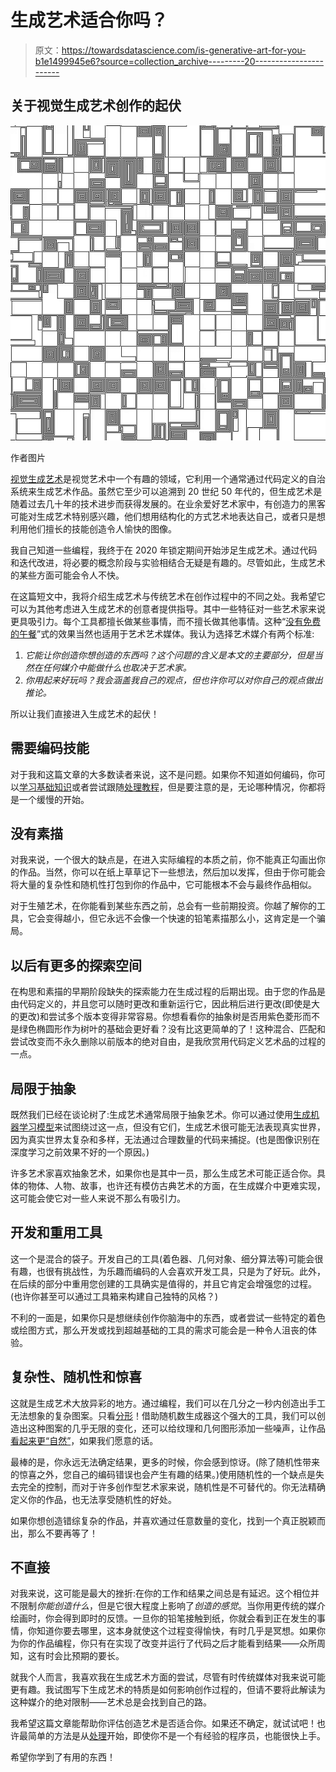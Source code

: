 # 生成艺术适合你吗？

> 原文：<https://towardsdatascience.com/is-generative-art-for-you-b1e1499945e6?source=collection_archive---------20----------------------->

## 关于视觉生成艺术创作的起伏

![](img/6cb979b20715f3ff7bae6980176e8378.png)

作者图片

[视觉生成艺术](https://en.wikipedia.org/wiki/Generative_art#Visual_art)是视觉艺术中一个有趣的领域，它利用一个通常通过代码定义的自治系统来生成艺术作品。虽然它至少可以追溯到 20 世纪 50 年代的，但生成艺术是随着过去几十年的技术进步而获得发展的。在业余爱好艺术家中，有创造力的黑客可能对生成艺术特别感兴趣，他们想用结构化的方式艺术地表达自己，或者只是想利用他们擅长的技能创造令人愉快的图像。

我自己知道一些编程，我终于在 2020 年锁定期间开始涉足生成艺术。通过代码和迭代改进，将必要的概念阶段与实验相结合无疑是有趣的。尽管如此，生成艺术的某些方面可能会令人不快。

在这篇短文中，我将介绍生成艺术与传统艺术在创作过程中的不同之处。我希望它可以为其他考虑进入生成艺术的创意者提供指导。其中一些特征对一些艺术家来说更具吸引力。每个工具都擅长做某些事情，而不擅长做其他事情。这种“[没有免费的午餐](https://en.wikipedia.org/wiki/No_free_lunch_theorem)”式的效果当然也适用于艺术艺术媒体。我认为选择艺术媒介有两个标准:

1.  *它能让你创造你想创造的东西吗？这个问题的含义是本文的主要部分，但是当然在任何媒介中能做什么也取决于艺术家。*
2.  *你用起来好玩吗？我会涵盖我自己的观点，但也许你可以对你自己的观点做出推论。*

所以让我们直接进入生成艺术的起伏！

## 需要编码技能

对于我和这篇文章的大多数读者来说，这不是问题。如果你不知道如何编码，你可以[学习基础知识](https://designingprograms.bitbucket.io/index.html)或者尝试跟随[处理教程](https://processing.org/tutorials/)，但是要注意的是，无论哪种情况，你都将是一个缓慢的开始。

## 没有素描

对我来说，一个很大的缺点是，在进入实际编程的本质之前，你不能真正勾画出你的作品。当然，你可以在纸上草草记下一些想法，然后加以发挥，但由于你可能会将大量的复杂性和随机性打包到你的作品中，它可能根本不会与最终作品相似。

对于生殖艺术，在你能看到某些东西之前，总会有一些前期投资。你越了解你的工具，它会变得越小，但它永远不会像一个快速的铅笔素描那么小，这肯定是一个骗局。

## 以后有更多的探索空间

在构思和素描的早期阶段缺失的探索能力在生成过程的后期出现。由于您的作品是由代码定义的，并且您可以随时更改和重新运行它，因此稍后进行更改(即使是大的更改)和尝试多个版本变得非常容易。你想看看你的抽象树是否用紫色菱形而不是绿色椭圆形作为树叶的基础会更好看？没有比这更简单的了！这种混合、匹配和尝试改变而不永久删除以前版本的绝对自由，是我欣赏用代码定义艺术品的过程的一点。

## 局限于抽象

既然我们已经在谈论树了:生成艺术通常局限于抽象艺术。你可以通过使用[生成机器学习模型](https://aiartists.org/ai-generated-art-tools)来试图绕过这一点，但没有它们，生成艺术很可能无法表现真实世界，因为真实世界太复杂和多样，无法通过合理数量的代码来捕捉。(也是图像识别在深度学习之前效果不好的一个原因。)

许多艺术家喜欢抽象艺术，如果你也是其中一员，那么生成艺术可能正适合你。具体的物体、人物、故事，也许还有模仿古典艺术的方面，在生成媒介中更难实现，这可能会使它对一些人来说不那么有吸引力。

## 开发和重用工具

这一个是混合的袋子。开发自己的工具(着色器、几何对象、细分算法等)可能会很有趣，也很有挑战性，为乐趣而编码的人会喜欢开发工具，只是为了好玩。此外，在后续的部分中重用您创建的工具确实是值得的，并且它肯定会增强您的过程。(也许你甚至可以通过工具箱来构建自己独特的风格？)

不利的一面是，如果你只是想继续创作你脑海中的东西，或者尝试一些特定的着色或绘图方式，那么开发或找到超越基础的工具的需求可能会是一种令人沮丧的体验。

## 复杂性、随机性和惊喜

这就是生成艺术大放异彩的地方。通过编程，我们可以在几分之一秒内创造出手工无法想象的复杂图案。只看[分形](https://en.wikipedia.org/wiki/Fractal)！借助随机数生成器这个强大的工具，我们可以创造出这种图案的几乎无限的变化，还可以给纹理和几何图形添加一些噪声，让作品[看起来更“自然”](https://tylerxhobbs.com/essays/2015/creating-soft-textures-generatively)，如果我们愿意的话。

最棒的是，你永远无法确定结果，更多的时候，你会感到惊讶。(除了随机性带来的惊喜之外，您自己的编码错误也会产生有趣的结果。)使用随机性的一个缺点是失去完全的控制，而对于许多创作型艺术家来说，随机性是不可替代的。你无法精确定义你的作品，也无法享受随机性的好处。

如果你想创造错综复杂的作品，并喜欢通过任意数量的变化，找到一个真正脱颖而出，那么不要再等了！

## 不直接

对我来说，这可能是最大的挫折:在你的工作和结果之间总是有延迟。这个相位并不限制*你能创造什么*，但是它很大程度上影响了*创造的感觉*。当你用更传统的媒介绘画时，你会得到即时的反馈。一旦你的铅笔接触到纸，你就会看到正在发生的事情，你知道你要去哪里，这本身就使这个过程变得愉快，有时几乎是冥想。如果你为你的作品编程，你只有在实现了改变并运行了代码之后才能看到结果——众所周知，这有时会比预期的要长。

就我个人而言，我喜欢我在生成艺术方面的尝试，尽管有时传统媒体对我来说可能更有趣。我试图写下生成艺术的特质是如何影响创作过程的，但请不要将此解读为这种媒介的绝对限制——艺术总是会找到自己的路。

我希望这篇文章能帮助你评估创造艺术是否适合你。如果还不确定，就试试吧！也许最简单的方法是从[处理](https://processing.org/)开始，即使你不是一个有经验的程序员，也能很快上手。

希望你学到了有用的东西！
